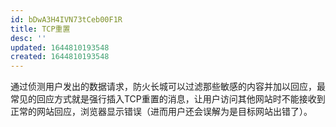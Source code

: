 ```yaml
---
id: bDwA3H4IVN73tCeb00F1R
title: TCP重置
desc: ''
updated: 1644810193548
created: 1644810193548
---
```


通过侦测用户发出的数据请求，防火长城可以过滤那些敏感的内容并加以回应，最常见的回应方式就是强行插入TCP重置的消息，让用户访问其他网站时不能接收到正常的网站回应，浏览器显示错误（进而用户还会误解为是目标网站出错了）。




